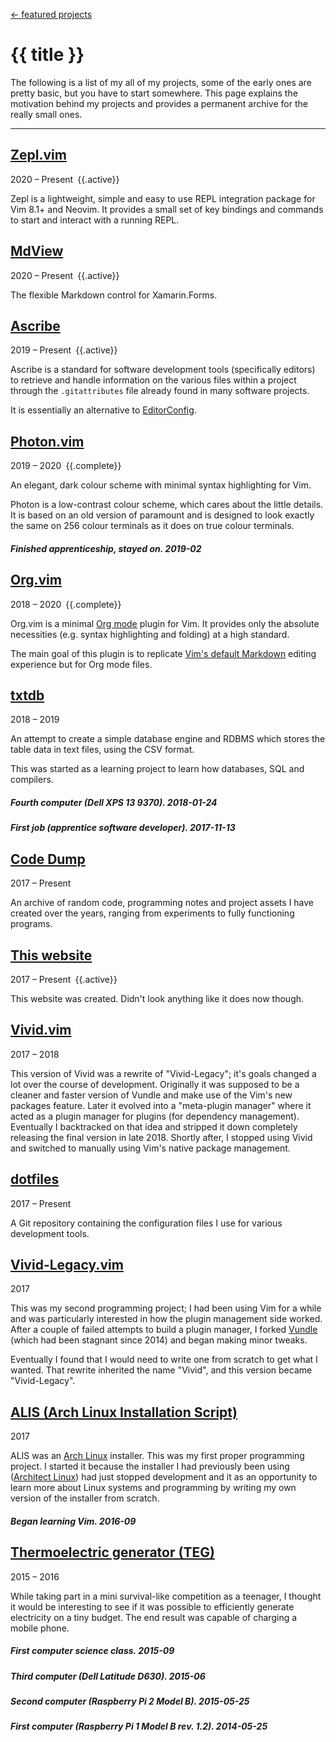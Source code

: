 <!-- METADATA
title: Project timeline

.maintainer: <b title="I was a maintainer, (but not original author) of this project for the given time period.">Maintainer</b>
.active: <b title="I am actively working on this project.">Active</b>
.complete: <b title="I consider this project to be complete but I still maintain and provide support for it.">Complete</b>
-->

<style>
.content h2 {
    margin-top: 30px;
}
div .date {
    margin-bottom: -3px;
}
/* Context */
.content h5 {
    margin-bottom: 0px;
    margin-top: 25px;
    color: #999;
    font-size: 1.25em;
    font-style: italic;
}
</style>

[← featured projects](../)

# {{ title }}

The following is a list of my all of my projects, some of the early ones are
pretty basic, but you have to start somewhere.  This page explains the
motivation behind my projects and provides a permanent archive for the really
small ones.

---

## [Zepl.vim](https://github.com/axvr/zepl.vim)
<div class="date"><span title="2020-02-23 &ndash; Present">2020 &ndash; Present</span>&ensp;{{.active}}</div>

Zepl is a lightweight, simple and easy to use REPL integration package for Vim
8.1+ and Neovim.  It provides a small set of key bindings and commands to start
and interact with a running REPL.


## [MdView](https://github.com/axvr/MdView)
<div class="date"><span title="2020-01-28 &ndash; Present">2020 &ndash; Present</span>&ensp;{{.active}}</div>

The flexible Markdown control for Xamarin.Forms.


## [Ascribe](/projects/ascribe)
<div class="date"><span title="2019-04-21 &ndash; Present">2019 &ndash; Present</span>&ensp;{{.active}}</div>

Ascribe is a standard for software development tools (specifically editors) to
retrieve and handle information on the various files within a project through
the `.gitattributes` file already found in many software projects.

It is essentially an alternative to [EditorConfig](https://editorconfig.org/).


## [Photon.vim](https://github.com/axvr/photon.vim)
<div class="date"><span title="2019-03-23 &ndash; 2020-02-23"><span>2019 &ndash; 2020</span>&ensp;{{.complete}}</div>

An elegant, dark colour scheme with minimal syntax highlighting for Vim.

Photon is a low-contrast colour scheme, which cares about the little details.
It is based on an old version of paramount and is designed to look exactly the
same on 256 colour terminals as it does on true colour terminals.


##### Finished apprenticeship, stayed on.  2019-02


## [Org.vim](https://github.com/axvr/org.vim)
<div class="date"><span title="2018-11-03 &ndash; 2020-05-03">2018 &ndash; 2020</span>&ensp;{{.complete}}</div>

Org.vim is a minimal [Org mode](https://orgmode.org/) plugin for Vim.  It
provides only the absolute necessities (e.g. syntax highlighting and folding)
at a high standard.

The main goal of this plugin is to replicate [Vim's default
Markdown](https://github.com/tpope/vim-markdown/) editing experience but for
Org mode files.


## [txtdb](https://github.com/axvr/txtdb)
<div class="date" title="2018-11-09 &ndash; 2019-03-03">2018 &ndash; 2019</div>

An attempt to create a simple database engine and RDBMS which stores the
table data in text files, using the CSV format.

This was started as a learning project to learn how databases, SQL and
compilers.


##### Fourth computer (Dell XPS 13 9370).  2018-01-24


##### First job (apprentice software developer).  2017-11-13


## [Code Dump](https://github.com/axvr/codedump)
<div class="date" title="2017-10-03 &ndash; Present">2017 &ndash; Present</div>

An archive of random code, programming notes and project assets I have created
over the years, ranging from experiments to fully functioning programs.


## [This website](https://github.com/axvr/axvr.github.io)
<div class="date"><span title="2017-09-09 &ndash; Present">2017 &ndash; Present</span>&ensp;{{.active}}</div>

This website was created.  Didn't look anything like it does now though.


## [Vivid.vim](https://github.com/axvr/vivid.vim)
<div class="date" title="2017-08-13 &ndash; 2018-11-07">2017 &ndash; 2018</div>

This version of Vivid was a rewrite of "Vivid-Legacy"; it's goals changed a lot
over the course of development.  Originally it was supposed to be a cleaner and
faster version of Vundle and make use of the Vim's new packages feature.  Later
it evolved into a "meta-plugin manager" where it acted as a plugin manager for
plugins (for dependency management).  Eventually I backtracked on that idea and
stripped it down completely releasing the final version in late 2018.  Shortly
after, I stopped using Vivid and switched to manually using Vim's native
package management.


## [dotfiles](https://github.com/axvr/dotfiles)
<div class="date" title="2017-04-16 &ndash; Present">2017 &ndash; Present</div>

A Git repository containing the configuration files I use for various
development tools.


## [Vivid-Legacy.vim](https://github.com/axvr/Vivid-Legacy.vim)
<div class="date" title="2017-04-06 &ndash; 2017-09-14">2017</div>

This was my second programming project; I had been using Vim for a while and
was particularly interested in how the plugin management side worked.  After
a couple of failed attempts to build a plugin manager, I forked
[Vundle](https://github.com/VundleVim/Vundle.vim) (which had been stagnant
since 2014) and began making minor tweaks.

Eventually I found that I would need to write one from scratch to get what
I wanted.  That rewrite inherited the name "Vivid", and this version became
"Vivid-Legacy".


## [ALIS (Arch Linux Installation Script)](https://github.com/axvr/alis)
<div class="date" title="2017-01-22 &ndash; 2017-10-30">2017</div>

ALIS was an [Arch Linux](https://www.archlinux.org/) installer.  This was my
first proper programming project.  I started it because the installer I had
previously been using ([Architect Linux](https://sourceforge.net/projects/architect-linux/))
had just stopped development and it as an opportunity to learn more about Linux
systems and programming by writing my own version of the installer from
scratch.


##### Began learning Vim.  2016-09


## [Thermoelectric generator (TEG)](/projects/teg)
<div class="date" title="2015-11-08 &ndash; 2016-02">2015 &ndash; 2016</div>

While taking part in a mini survival-like competition as a teenager, I thought
it would be interesting to see if it was possible to efficiently generate
electricity on a tiny budget.  The end result was capable of charging a mobile
phone.


##### First computer science class.  2015-09

##### Third computer (Dell Latitude D630).  2015-06

##### Second computer (Raspberry Pi 2 Model B).  2015-05-25

##### First computer (Raspberry Pi 1 Model B rev. 1.2).  2014-05-25
